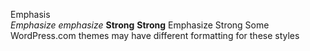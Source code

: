 Emphasis	
*Emphasize* _emphasize_
**Strong** __Strong__
Emphasize
Strong
Some WordPress.com themes may have different formatting for these styles
